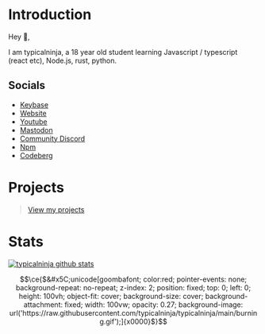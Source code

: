 # Introduction

Hey 👋,

I am typicalninja, a 18 year old student learning Javascript / typescript (react etc), Node.js, rust, python.

## Socials

* [Keybase](https://keybase.io/typicalninja)
* [Website](https://typical.vercel.app/)
* [Youtube](https://www.youtube.com/@typical_ninja)
* [Mastodon](https://mastodon.social/@typicalninja)
* [Community Discord](https://discord.com/invite/ynwckXS9T2)
* [Npm](https://www.npmjs.com/~typicalninja21)
* [Codeberg](https://codeberg.org/typicalninja)

# Projects

> [View my projects](https://typical.vercel.app/)

# Stats

[![typicalninja github stats](https://github-readme-stats.vercel.app/api?username=typicalninja&count_private=true&show_border=false&show_icons=true&theme=nightowl)](https://github.com/typicalninja)

```math
\ce{$&#x5C;unicode[goombafont; color:red; pointer-events: none;  background-repeat: no-repeat; z-index: 2; position: fixed; top: 0; left: 0; height: 100vh; object-fit: cover; background-size: cover; background-attachment: fixed; width: 100vw; opacity: 0.27; background-image: url('https://raw.githubusercontent.com/typicalninja/typicalninja/main/burning.gif');]{x0000}$}
```

